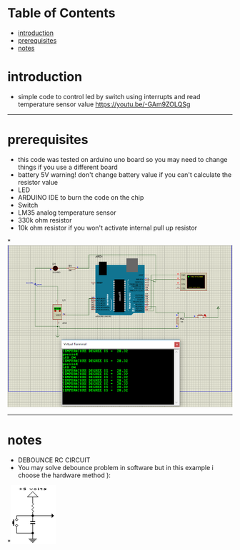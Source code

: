 # Table of Contents
* [introduction](#introduction)
* [prerequisites](#prerequisites)
* [notes](#notes)

# <a name="introduction"></a>introduction
* simple code to control led by switch using interrupts and read temperature sensor value 
https://youtu.be/-GAm9ZOLQSg

 <hr>
 

# <a name="prerequisites"></a>prerequisites
* this code was tested on arduino uno board so you may need to change things if you use a different board 
* battery 5V   warning! don't change battery value if you can't calculate the  resistor value 
* LED
* ARDUINO IDE to burn the code on the chip
* Switch 
* LM35 analog temperature sensor 
* 330k ohm resistor
* 10k ohm resistor if you won't activate internal pull up resistor  

*![picture](https://github.com/ayahassan28/Training-assignment-/blob/master/circuit%20simulation.png?raw=true)
  

<hr>

# <a name="notes"></a>notes
* DEBOUNCE RC CIRCUIT 
* You may solve debounce problem in software but in this example i choose the hardware method ):


*![picture](36395612_420881575048143_1740913260552519680_n.png)
